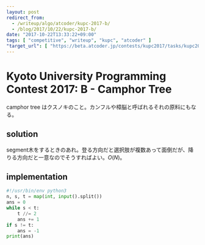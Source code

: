 ```yaml
---
layout: post
redirect_from:
  - /writeup/algo/atcoder/kupc-2017-b/
  - /blog/2017/10/22/kupc-2017-b/
date: "2017-10-22T13:33:22+09:00"
tags: [ "competitive", "writeup", "kupc", "atcoder" ]
"target_url": [ "https://beta.atcoder.jp/contests/kupc2017/tasks/kupc2017_b" ]
---
```


# Kyoto University Programming Contest 2017: B - Camphor Tree

camphor tree はクスノキのこと。カンフルや樟脳と呼ばれるそれの原料にもなる。

## solution

segment木をするときのあれ。登る方向だと選択肢が複数あって面倒だが、降りる方向だと一意なのでそうすればよい。$O(N)$。

## implementation

``` python
#!/usr/bin/env python3
n, s, t = map(int, input().split())
ans = 0
while s < t:
    t //= 2
    ans += 1
if s != t:
    ans = -1
print(ans)
```

